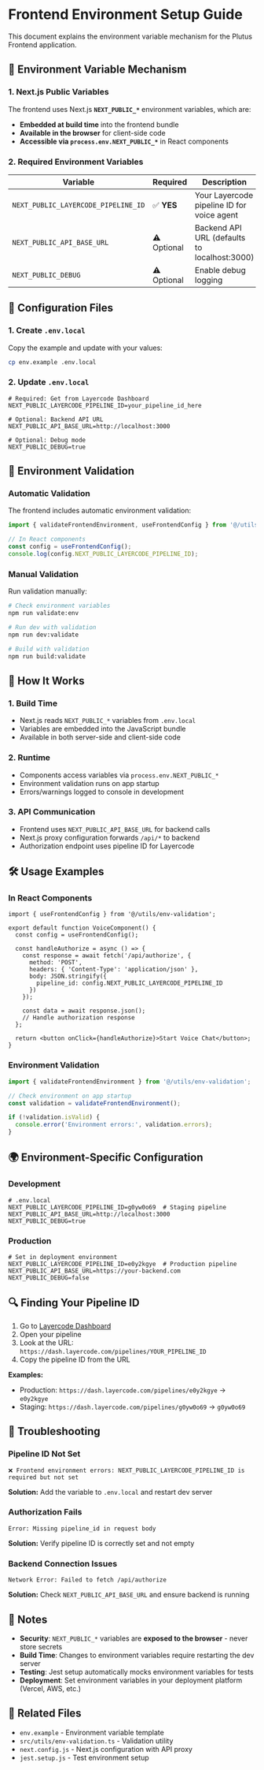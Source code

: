 # Frontend Environment Setup Guide

This document explains the environment variable mechanism for the Plutus Frontend application.

## 🔧 Environment Variable Mechanism

### **1. Next.js Public Variables**
The frontend uses Next.js **`NEXT_PUBLIC_*`** environment variables, which are:
- **Embedded at build time** into the frontend bundle
- **Available in the browser** for client-side code
- **Accessible via `process.env.NEXT_PUBLIC_*`** in React components

### **2. Required Environment Variables**

| Variable | Required | Description | Example |
|----------|----------|-------------|---------|
| `NEXT_PUBLIC_LAYERCODE_PIPELINE_ID` | ✅ **YES** | Your Layercode pipeline ID for voice agent | `e0y2kgye` |
| `NEXT_PUBLIC_API_BASE_URL` | ⚠️ Optional | Backend API URL (defaults to localhost:3000) | `http://localhost:3000` |
| `NEXT_PUBLIC_DEBUG` | ⚠️ Optional | Enable debug logging | `true` |

## 📁 Configuration Files

### **1. Create `.env.local`**
Copy the example and update with your values:

```bash
cp env.example .env.local
```

### **2. Update `.env.local`**
```env
# Required: Get from Layercode Dashboard
NEXT_PUBLIC_LAYERCODE_PIPELINE_ID=your_pipeline_id_here

# Optional: Backend API URL
NEXT_PUBLIC_API_BASE_URL=http://localhost:3000

# Optional: Debug mode
NEXT_PUBLIC_DEBUG=true
```

## 🚀 Environment Validation

### **Automatic Validation**
The frontend includes automatic environment validation:

```typescript
import { validateFrontendEnvironment, useFrontendConfig } from '@/utils/env-validation';

// In React components
const config = useFrontendConfig();
console.log(config.NEXT_PUBLIC_LAYERCODE_PIPELINE_ID);
```

### **Manual Validation**
Run validation manually:

```bash
# Check environment variables
npm run validate:env

# Run dev with validation
npm run dev:validate

# Build with validation
npm run build:validate
```

## 🔄 How It Works

### **1. Build Time**
- Next.js reads `NEXT_PUBLIC_*` variables from `.env.local`
- Variables are embedded into the JavaScript bundle
- Available in both server-side and client-side code

### **2. Runtime**
- Components access variables via `process.env.NEXT_PUBLIC_*`
- Environment validation runs on app startup
- Errors/warnings logged to console in development

### **3. API Communication**
- Frontend uses `NEXT_PUBLIC_API_BASE_URL` for backend calls
- Next.js proxy configuration forwards `/api/*` to backend
- Authorization endpoint uses pipeline ID for Layercode

## 🛠️ Usage Examples

### **In React Components**
```tsx
import { useFrontendConfig } from '@/utils/env-validation';

export default function VoiceComponent() {
  const config = useFrontendConfig();
  
  const handleAuthorize = async () => {
    const response = await fetch('/api/authorize', {
      method: 'POST',
      headers: { 'Content-Type': 'application/json' },
      body: JSON.stringify({
        pipeline_id: config.NEXT_PUBLIC_LAYERCODE_PIPELINE_ID
      })
    });
    
    const data = await response.json();
    // Handle authorization response
  };
  
  return <button onClick={handleAuthorize}>Start Voice Chat</button>;
}
```

### **Environment Validation**
```typescript
import { validateFrontendEnvironment } from '@/utils/env-validation';

// Check environment on app startup
const validation = validateFrontendEnvironment();

if (!validation.isValid) {
  console.error('Environment errors:', validation.errors);
}
```

## 🌍 Environment-Specific Configuration

### **Development**
```env
# .env.local
NEXT_PUBLIC_LAYERCODE_PIPELINE_ID=g0yw0o69  # Staging pipeline
NEXT_PUBLIC_API_BASE_URL=http://localhost:3000
NEXT_PUBLIC_DEBUG=true
```

### **Production**
```env
# Set in deployment environment
NEXT_PUBLIC_LAYERCODE_PIPELINE_ID=e0y2kgye  # Production pipeline
NEXT_PUBLIC_API_BASE_URL=https://your-backend.com
NEXT_PUBLIC_DEBUG=false
```

## 🔍 Finding Your Pipeline ID

1. Go to [Layercode Dashboard](https://dash.layercode.com)
2. Open your pipeline
3. Look at the URL: `https://dash.layercode.com/pipelines/YOUR_PIPELINE_ID`
4. Copy the pipeline ID from the URL

**Examples:**
- Production: `https://dash.layercode.com/pipelines/e0y2kgye` → `e0y2kgye`
- Staging: `https://dash.layercode.com/pipelines/g0yw0o69` → `g0yw0o69`

## 🚨 Troubleshooting

### **Pipeline ID Not Set**
```
❌ Frontend environment errors: NEXT_PUBLIC_LAYERCODE_PIPELINE_ID is required but not set
```
**Solution:** Add the variable to `.env.local` and restart dev server

### **Authorization Fails**
```
Error: Missing pipeline_id in request body
```
**Solution:** Verify pipeline ID is correctly set and not empty

### **Backend Connection Issues**
```
Network Error: Failed to fetch /api/authorize
```
**Solution:** Check `NEXT_PUBLIC_API_BASE_URL` and ensure backend is running

## 📝 Notes

- **Security**: `NEXT_PUBLIC_*` variables are **exposed to the browser** - never store secrets
- **Build Time**: Changes to environment variables require restarting the dev server
- **Testing**: Jest setup automatically mocks environment variables for tests
- **Deployment**: Set environment variables in your deployment platform (Vercel, AWS, etc.)

## 🔗 Related Files

- `env.example` - Environment variable template
- `src/utils/env-validation.ts` - Validation utility
- `next.config.js` - Next.js configuration with API proxy
- `jest.setup.js` - Test environment setup 